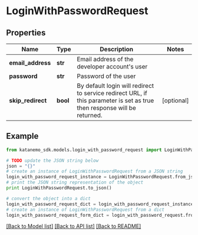 # LoginWithPasswordRequest


## Properties
Name | Type | Description | Notes
------------ | ------------- | ------------- | -------------
**email_address** | **str** | Email address of the developer account&#39;s user | 
**password** | **str** | Password of the user | 
**skip_redirect** | **bool** | By default login will redirect to service redirect URL, if this parameter is set as true then response will be returned. | [optional] 

## Example

```python
from katanemo_sdk.models.login_with_password_request import LoginWithPasswordRequest

# TODO update the JSON string below
json = "{}"
# create an instance of LoginWithPasswordRequest from a JSON string
login_with_password_request_instance = LoginWithPasswordRequest.from_json(json)
# print the JSON string representation of the object
print LoginWithPasswordRequest.to_json()

# convert the object into a dict
login_with_password_request_dict = login_with_password_request_instance.to_dict()
# create an instance of LoginWithPasswordRequest from a dict
login_with_password_request_form_dict = login_with_password_request.from_dict(login_with_password_request_dict)
```
[[Back to Model list]](../README.md#documentation-for-models) [[Back to API list]](../README.md#documentation-for-api-endpoints) [[Back to README]](../README.md)


